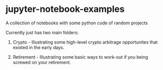 # jupyter-notebook-examples
A collection of notebooks with some python code of random projects

Currently just has two main folders:

1. Crypto - Illustrating some high-level crypto arbitrage opportunites that existed in the early days.

2. Retirement - Illustrating some basic ways to work-out if you being screwed on your retirement.
